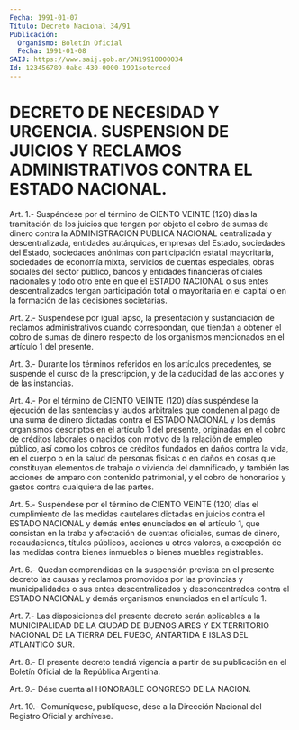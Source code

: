 ```yaml
---
Fecha: 1991-01-07
Título: Decreto Nacional 34/91
Publicación:
  Organismo: Boletín Oficial
  Fecha: 1991-01-08
SAIJ: https://www.saij.gob.ar/DN19910000034
Id: 123456789-0abc-430-0000-1991soterced
---
```

# DECRETO DE NECESIDAD Y URGENCIA. SUSPENSION DE JUICIOS Y RECLAMOS ADMINISTRATIVOS CONTRA EL ESTADO NACIONAL.

<a id="1"></a>
Art. 1.- Suspéndese por el término de CIENTO VEINTE (120) días la tramitación  de  los  juicios  que tengan por objeto el cobro de sumas  de  dinero  contra  la  ADMINISTRACION    PUBLICA   NACIONAL centralizada  y  descentralizada,  entidades  autárquicas, empresas del  Estado,  sociedades  del  Estado,  sociedades  anónimas    con participación  estatal  mayoritaria,  sociedades de economía mixta, servicios  de  cuentas  especiales,  obras    sociales  del  sector público,  bancos  y  entidades financieras oficiales  nacionales  y todo otro ente en que el ESTADO NACIONAL o sus entes descentralizados tengan  participación  total  o  mayoritaria en el capital    o   en  la  formación  de  las  decisiones  societarias.

<a id="2"></a>
Art.  2.-  Suspéndese  por  igual  lapso,  la  presentación  y sustanciación  de reclamos administrativos cuando correspondan, que tiendan a obtener  el  cobro  de  sumas  de  dinero respecto de los organismos mencionados en el artículo 1 del presente.

<a id="3"></a>
Art.  3.-  Durante  los  términos  referidos  en los artículos precedentes,  se  suspende  el curso de la prescripción,  y  de  la caducidad de las acciones y de las instancias.

<a id="4"></a>
Art. 4.- Por el término de CIENTO VEINTE (120) días suspéndese la ejecución  de las sentencias y laudos arbitrales que condenen al pago de una suma  de  dinero  dictadas  contra el ESTADO NACIONAL y los  demás  organismos descriptos en el artículo  1  del  presente, originadas en  el  cobro de créditos laborales o nacidos con motivo de la relación de empleo  público,  así como los cobros de créditos fundados en daños contra la vida, en  el  cuerpo  o  en la salud de personas  físicas o en daños en cosas que constituyan elementos  de trabajo o vivienda  del  damnificado,  y  también  las  acciones de amparo  con  contenido  patrimonial,  y  el  cobro de honorarios  y gastos contra cualquiera de las partes.

<a id="5"></a>
Art. 5.- Suspéndese por el término de CIENTO VEINTE (120) días el cumplimiento  de  las  medidas  cautelares  dictadas  en juicios contra  el  ESTADO NACIONAL y demás entes enunciados en el artículo 1, que consistan  en  la  traba  y afectación de cuentas oficiales, sumas de dinero, recaudaciones, títulos  públicos, acciones u otros valores,  a  excepción  de las medidas contra  bienes  inmuebles  o bienes muebles registrables.

<a id="6"></a>
Art.  6.-  Quedan comprendidas en la suspensión prevista en el presente  decreto    las  causas  y  reclamos  promovidos  por  las provincias  y  municipalidades   o  sus  entes  descentralizados  y desconcentrados  contra  el  ESTADO  NACIONAL  y  demás  organismos enunciados en el artículo 1.

<a id="7"></a>
Art.  7.-  Las  disposiciones  del  presente  decreto  serán aplicables  a  la  MUNICIPALIDAD  DE LA CIUDAD DE BUENOS AIRES Y EX TERRITORIO NACIONAL DE LA TIERRA DEL  FUEGO,  ANTARTIDA E ISLAS DEL ATLANTICO SUR.

<a id="8"></a>
Art.  8.-  El  presente decreto tendrá vigencia a partir de su publicación  en  el Boletín  Oficial  de  la  República  Argentina.

<a id="9"></a>
Art.  9.-  Dése  cuenta  al  HONORABLE  CONGRESO DE LA NACION.

<a id="10"></a>
Art. 10.- Comuníquese, publíquese, dése a la Dirección Nacional del Registro Oficial y archívese.